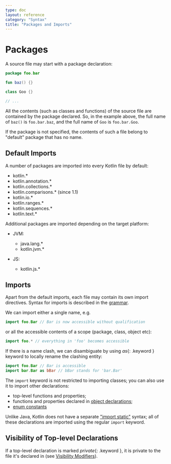 ```yaml
---
type: doc
layout: reference
category: "Syntax"
title: "Packages and Imports"
---
```


# Packages

A source file may start with a package declaration:

``` kotlin
package foo.bar

fun baz() {}

class Goo {}

// ...
```

All the contents (such as classes and functions) of the source file are contained by the package declared.
So, in the example above, the full name of `baz()` is `foo.bar.baz`, and the full name of `Goo` is `foo.bar.Goo`. 
 
If the package is not specified, the contents of such a file belong to "default" package that has no name.

## Default Imports

A number of packages are imported into every Kotlin file by default:

- kotlin.*
- kotlin.annotation.*
- kotlin.collections.*
- kotlin.comparisons.*  (since 1.1)
- kotlin.io.*
- kotlin.ranges.*
- kotlin.sequences.*
- kotlin.text.*

Additional packages are imported depending on the target platform:

- JVM:
  - java.lang.*
  - kotlin.jvm.*

- JS:    
  - kotlin.js.*

## Imports

Apart from the default imports, each file may contain its own import directives.
Syntax for imports is described in the [grammar](grammar.html#import).

We can import either a single name, e.g.

``` kotlin
import foo.Bar // Bar is now accessible without qualification
```

or all the accessible contents of a scope (package, class, object etc):

``` kotlin
import foo.* // everything in 'foo' becomes accessible
```

If there is a name clash, we can disambiguate by using *as*{: .keyword } keyword to locally rename the clashing entity:

``` kotlin
import foo.Bar // Bar is accessible
import bar.Bar as bBar // bBar stands for 'bar.Bar'
```

The `import` keyword is not restricted to importing classes; you can also use it to import other declarations:

  * top-level functions and properties;
  * functions and properties declared in [object declarations](object-declarations.html#object-declarations);
  * [enum constants](enum-classes.html)

Unlike Java, Kotlin does not have a separate ["import static"](https://docs.oracle.com/javase/8/docs/technotes/guides/language/static-import.html) syntax; all of these declarations are imported using the regular `import` keyword.

## Visibility of Top-level Declarations

If a top-level declaration is marked *private*{: .keyword }, it is private to the file it's declared in (see [Visibility Modifiers](visibility-modifiers.html)).
